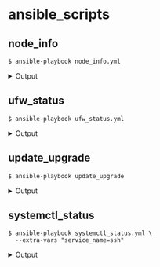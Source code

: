 # ansible_scripts

## node_info
```console
$ ansible-playbook node_info.yml
```

<details>
    <summary>Output</summary>

    PLAY [Gather node information] **************************************************************************************
    TASK [Gathering Facts] **********************************************************************************************ok: [master]
    ok: [node1]
    ok: [node2]

    TASK [Gather Hostname and IP Address] *******************************************************************************ok: [master] => {
        "msg": "master - Hostname: master, IP Address: 10.0.0.101"
    }
    ok: [node1] => {
        "msg": "node1 - Hostname: node1, IP Address: 10.0.0.102"
    }
    ok: [node2] => {
        "msg": "node2 - Hostname: node2, IP Address: 10.0.0.103"
    }

    TASK [Gather Operating System Information] **************************************************************************ok: [master] => {
        "msg": "master - OS: Ubuntu 24.04 (x86_64)"
    }
    ok: [node1] => {
        "msg": "node1 - OS: Ubuntu 24.04 (x86_64)"
    }
    ok: [node2] => {
        "msg": "node2 - OS: Ubuntu 24.04 (x86_64)"
    }

    TASK [Gather CPU Information] ***************************************************************************************ok: [master] => {
        "msg": "master - CPU Cores: 6"
    }
    ok: [node1] => {
        "msg": "node1 - CPU Cores: 2"
    }
    ok: [node2] => {
        "msg": "node2 - CPU Cores: 2"
    }

    TASK [Gather Memory Information] ************************************************************************************ok: [master] => {
        "msg": "master - Total Memory: 64003 MB"
    }
    ok: [node1] => {
        "msg": "node1 - Total Memory: 7525 MB"
    }
    ok: [node2] => {
        "msg": "node2 - Total Memory: 7637 MB"
    }

    TASK [Gather Disk Information] **************************************************************************************changed: [master]
    changed: [node2]
    changed: [node1]

    TASK [Display Disk Information] *************************************************************************************ok: [master] => {
        "disk_info.stdout_lines": [
            "Filesystem      Size  Used Avail Use% Mounted on",
            "tmpfs           6.3G  3.3M  6.3G   1% /run",
            "/dev/nvme0n1p2  468G   20G  424G   5% /",
            "tmpfs            32G  188K   32G   1% /dev/shm",
            "tmpfs           5.0M  8.0K  5.0M   1% /run/lock",
            "efivarfs        192K   69K  119K  37% /sys/firmware/efi/efivars",
            "/dev/nvme0n1p1  1.1G  6.2M  1.1G   1% /boot/efi",
            "/dev/sda1       932G  103G  829G  12% /data",
            "tmpfs           6.3G  112K  6.3G   1% /run/user/120",
            "tmpfs           6.3G   88K  6.3G   1% /run/user/1000",
            "overlay         468G   20G  424G   5% /var/lib/docker/overlay2/75b172666847687c917f543507cf4e3f48dc54ec1712d07cf4018bcc73fa9b28/merged",
            "overlay         468G   20G  424G   5% /var/lib/docker/overlay2/6f4039e06ed98aaa179afb0ac4dd8d85f2b8a0e68561297f0f1fb12e439c9cdf/merged",
            "overlay         468G   20G  424G   5% /var/lib/docker/overlay2/cfde55b8ad310aeded1e31df95bbb86f4e2da44a3062021be8c26ae7af8d3656/merged",
            "shm              64M     0   64M   0% /var/lib/docker/containers/8242c3f3b636841b4649e95bd4573de99fcde3cdcfbd41fd53d71c775f62e70d/mounts/shm",
            "shm              64M     0   64M   0% /var/lib/docker/containers/c4989dd9599987b05733301c7fc51055658943259d2572859351628d1aeb9533/mounts/shm",
            "shm              64M     0   64M   0% /var/lib/docker/containers/dfa4a08a922a2e5deac537675ac710ee74b167621e2554380ec0905cff6c7690/mounts/shm",
            "overlay         468G   20G  424G   5% /var/lib/docker/overlay2/4882283a967a845f17ae1a0331c17fc786f348a72589e42495282ab70b44ceef/merged",
            "overlay         468G   20G  424G   5% /var/lib/docker/overlay2/a18419079de7a9067b367cc41e8c4ee89c44d1f764fb6b603738ba294913e383/merged",
            "overlay         468G   20G  424G   5% /var/lib/docker/overlay2/809c7225a326b8a3c1296f73096a368765b8a869f3847bb0e5adc55dd4496b95/merged",
            "overlay         468G   20G  424G   5% /var/lib/docker/overlay2/1335a3abc52166c2f2780954134588bc54b11fd0f646d114990f96fffa188508/merged",
            "overlay         468G   20G  424G   5% /var/lib/docker/overlay2/3a3774c28ca39d971344a94dcf524beef92da120537d7c5ad06fc145d6084638/merged",
            "shm              64M     0   64M   0% /var/lib/docker/containers/280caef1049bb1b2935f6a2399582e0c62e553526ea53e8274a0697e4847eb7a/mounts/shm",
            "shm              64M     0   64M   0% /var/lib/docker/containers/3adb6b31b8087262a17d59a6e68474690595229687bb38ba132079d7c4c46052/mounts/shm",
            "overlay         468G   20G  424G   5% /var/lib/docker/overlay2/6332402330ac5d437e07d1e365f041064cd9489ce873bb281b0534e2c8a94c7b/merged",
            "overlay         468G   20G  424G   5% /var/lib/docker/overlay2/841206317f516fe3584c23117517fb05beebb99efd0182262669899606304d55/merged",
            "overlay         468G   20G  424G   5% /var/lib/docker/overlay2/a097a6c2d9a73a4c2a82a091e96b1cf19a0df2ec8ba9bb364b8b2218c7e940b4/merged",
            "shm              64M     0   64M   0% /var/lib/docker/containers/f9545a071ea0a60f54b0a22d54354bb12cc97b2cf9b67801b2c42fdc95f820ff/mounts/shm",
            "overlay         468G   20G  424G   5% /var/lib/docker/overlay2/9fce4b766386a3b78811c6500c34f88bcb6a1afc670831f8507426b11326923c/merged",
            "total           6.9T  360G  6.3T   6% -"
        ]
    }
    ok: [node1] => {
        "disk_info.stdout_lines": [
            "Filesystem      Size  Used Avail Use% Mounted on",
            "tmpfs           753M  2.7M  750M   1% /run",
            "/dev/sda2       109G   12G   92G  11% /",
            "tmpfs           3.7G     0  3.7G   0% /dev/shm",
            "tmpfs           5.0M  8.0K  5.0M   1% /run/lock",
            "efivarfs        128K   97K   27K  79% /sys/firmware/efi/efivars",
            "/dev/sda1       1.1G  6.2M  1.1G   1% /boot/efi",
            "tmpfs           753M   92K  753M   1% /run/user/120",
            "overlay         109G   12G   92G  11% /var/lib/docker/overlay2/cc101ccfeee0dac3f6c8190be8ea859c0336289116e059480062b242c3fd65f2/merged",
            "shm              64M     0   64M   0% /var/lib/docker/containers/35a1adb64a0fe62b0ec74343c94f7352edae292f0cdb5cda7c5c84c575431c20/mounts/shm",
            "overlay         109G   12G   92G  11% /var/lib/docker/overlay2/212584c54e2125a4ed6bdcef0bfacb2526a03fb02c538f48b3c65b885474ea02/merged",
            "shm              64M     0   64M   0% /var/lib/docker/containers/880cce1c32a03b5bc1a41f1d26f19b250945adab7e28a53aecc6358c2d3135ed/mounts/shm",
            "overlay         109G   12G   92G  11% /var/lib/docker/overlay2/cbec89cd9ac3704bb1eb90c7819c21688534beba1d4cbbe82745d119622d8fd0/merged",
            "overlay         109G   12G   92G  11% /var/lib/docker/overlay2/6fcf23b715eb078428f3fb766884312027a6ac09c3fe8b3af8d25d43deee0f2f/merged",
            "overlay         109G   12G   92G  11% /var/lib/docker/overlay2/a0bd14abc2e33a1ed4d3066c910cb9ff511d9caf5354d48e06988f50af89f3c0/merged",
            "shm              64M     0   64M   0% /var/lib/docker/containers/90d9fee3e0c50d3e98f05a25c1faf33d2cbf151c006fb525e946d7ba1d21d65e/mounts/shm",
            "overlay         109G   12G   92G  11% /var/lib/docker/overlay2/64fff73ec1ef613766355de20ab9fc2333a6e8577a811922d072e56815a19909/merged",
            "overlay         109G   12G   92G  11% /var/lib/docker/overlay2/2d1c7bf6184ffd7cba34041110f8eba0fd6e89cb01834de3d56a3752a1d91eb7/merged",
            "shm              64M     0   64M   0% /var/lib/docker/containers/8e531f6f847c5d572fcde1dc19582f185b128870af4c67ae741b6140489a0ea3/mounts/shm",
            "overlay         109G   12G   92G  11% /var/lib/docker/overlay2/6b5d5e50f2b3c5e5e898c05f0da0477fcb8b163412b1ad3a1e929085593e9c01/merged",
            "tmpfs           753M   80K  753M   1% /run/user/1000",
            "total           984G  102G  832G  11% -"
        ]
    }
    ok: [node2] => {
        "disk_info.stdout_lines": [
            "Filesystem      Size  Used Avail Use% Mounted on",
            "tmpfs           764M  3.2M  761M   1% /run",
            "/dev/sda2       229G   12G  206G   6% /",
            "tmpfs           3.8G     0  3.8G   0% /dev/shm",
            "tmpfs           5.0M   12K  5.0M   1% /run/lock",
            "tmpfs           764M   92K  764M   1% /run/user/120",
            "overlay         229G   12G  206G   6% /var/lib/docker/overlay2/c410a394da1281e55720a36d117582cfe5e89efa67435524b6137ce51478f292/merged",
            "overlay         229G   12G  206G   6% /var/lib/docker/overlay2/419b99ed0c90de33b6259bbbdd73bcb87a5e57be770f7ab48cd6f85d0d49ea9e/merged",
            "overlay         229G   12G  206G   6% /var/lib/docker/overlay2/e6a408de02f787f43fc98e68ad3b7b5fc85a24138389eaf5d852e644d0e10407/merged",
            "shm              64M     0   64M   0% /var/lib/docker/containers/6a540a0df3c61057d458ecda2bd0f140940b0e757eaf401135fb03f46e9dfe23/mounts/shm",
            "shm              64M     0   64M   0% /var/lib/docker/containers/2d1c9c91968b6ea95fe22b6e62fd9f4ccd8ad2b7340f8542b95b04cbb2bc4cc8/mounts/shm",
            "shm              64M     0   64M   0% /var/lib/docker/containers/d9dc2ca5e520591c0173945e2e61a5a12267f8b1a916de4f1d4072be2a8e5350/mounts/shm",
            "overlay         229G   12G  206G   6% /var/lib/docker/overlay2/cb672f1d078b5af44276beec1bd0ffe82e8cb79e21875f4cee49b5d03b7fb914/merged",
            "overlay         229G   12G  206G   6% /var/lib/docker/overlay2/f4b4cd1688ab5514a162775e3a62f5d87e71fb4b8f99c102f637cb033cd1cfb0/merged",
            "overlay         229G   12G  206G   6% /var/lib/docker/overlay2/6f149f940db195a38e22b7ad4a389c039f33df61e010fb17046a3bdad77ee75b/merged",
            "overlay         229G   12G  206G   6% /var/lib/docker/overlay2/ab595094bcc552c6e30db96d6315118ae85b398981783ce3c7e0a75d40cea0ae/merged",
            "overlay         229G   12G  206G   6% /var/lib/docker/overlay2/028725873a40e3f03f018927d5671885fa0add9df4661a32abb2377475d077ee/merged",
            "overlay         229G   12G  206G   6% /var/lib/docker/overlay2/16c146f65e61522a9c68fdff5aa1073908eca8803aa22a074cd148abf4a49b3a/merged",
            "overlay         229G   12G  206G   6% /var/lib/docker/overlay2/250784deb8d1fac726ccf2cb6f742a260201f351a6b0994435cd18a642a65c8f/merged",
            "shm              64M     0   64M   0% /var/lib/docker/containers/3d2bf70d2611d6bb03dc5026a209470ac56b49e475a35254e765b38628defc19/mounts/shm",
            "shm              64M     0   64M   0% /var/lib/docker/containers/22f10cfc0665d26b466ab6c5b2ce43f403d0899c327d93476e28eee1368789f3/mounts/shm",
            "shm              64M     0   64M   0% /var/lib/docker/containers/b53357a9e205d8c0d2e7366e8e42819582c00d4bf5b009634718c5e38912152c/mounts/shm",
            "shm              64M     0   64M   0% /var/lib/docker/containers/48eebfdd99fc8f129e8149e2dd52ff86409a715e4033288ec4d4b476d37b701b/mounts/shm",
            "overlay         229G   12G  206G   6% /var/lib/docker/overlay2/2f860ccee4228b12d2a057e35a2bbc2ab7be626998ec6af9bd943b32eb86a2a3/merged",
            "overlay         229G   12G  206G   6% /var/lib/docker/overlay2/846e8c50018d32557328f3fd289fd9faf3725635fbd5dcde3a3f4a4df3e3fc4c/merged",
            "overlay         229G   12G  206G   6% /var/lib/docker/overlay2/5c4d01922f1f60efec4e078d014a02fd8ddea9da31d3d012e7c71dd7edf90f8c/merged",
            "overlay         229G   12G  206G   6% /var/lib/docker/overlay2/fceaa0045f2023e91baa4735da73cd199ffe24c6141848e0c3bf9ddd0aad9583/merged",
            "tmpfs           764M   80K  764M   1% /run/user/1000",
            "total           3.4T  173G  3.1T   6% -"
        ]
    }

    PLAY RECAP **********************************************************************************************************master                     : ok=7
    changed=1    unreachable=0    failed=0    skipped=0    rescued=0    ignored=0
    node1                      : ok=7    changed=1    unreachable=0    failed=0    skipped=0    rescued=0    ignored=0
    node2                      : ok=7    changed=1    unreachable=0    failed=0    skipped=0    rescued=0    ignored=0
</details>


## ufw_status
```console
$ ansible-playbook ufw_status.yml
```
<details>
    <summary>Output</summary>

    PLAY [Gather UFW status from all nodes] ****************************************************************************************************************

    TASK [Gathering Facts] *********************************************************************************************************************************ok: [node2]
    ok: [master]
    ok: [node1]

    TASK [Check UFW status] ********************************************************************************************************************************changed: [master]
    changed: [node2]
    changed: [node1]

    TASK [Display UFW status output] ***********************************************************************************************************************ok: [master] => {
        "msg": "master: Status: inactive"
    }
    ok: [node1] => {
        "msg": "node1: Status: inactive"
    }
    ok: [node2] => {
        "msg": "node2: Status: inactive"
    }

    PLAY RECAP *********************************************************************************************************************************************master                     : ok=3    changed=1    unreachable=0    failed=0    skipped=0    rescued=0    ignored=0
    node1                      : ok=3    changed=1    unreachable=0    failed=0    skipped=0    rescued=0    ignored=0
    node2                      : ok=3    changed=1    unreachable=0    failed=0    skipped=0    rescued=0    ignored=0
</details>

## update_upgrade
```console
$ ansible-playbook update_upgrade
```

<details>
    <summary>Output</summary>

    PLAY [Update and upgrade on all nodes] *****************************************************************************************************************

    TASK [Gathering Facts] *********************************************************************************************************************************ok: [node2]
    ok: [node1]
    ok: [master]

    TASK [Update package list] *****************************************************************************************************************************changed: [master]
    changed: [node2]
    changed: [node1]

    TASK [Upgrade all packages] ****************************************************************************************************************************changed: [master]
    changed: [node1]
    changed: [node2]

    PLAY RECAP *********************************************************************************************************************************************master                     : ok=3    changed=2    unreachable=0    failed=0    skipped=0    rescued=0    ignored=0
    node1                      : ok=3    changed=2    unreachable=0    failed=0    skipped=0    rescued=0    ignored=0
    node2                      : ok=3    changed=2    unreachable=0    failed=0    skipped=0    rescued=0    ignored=0
</details>

## systemctl_status
```console
$ ansible-playbook systemctl_status.yml \
  --extra-vars "service_name=ssh"
```
<details>
    <summary>Output</summary>

    PLAY [Check system service status on all nodes] ********************************************************************************************************

    TASK [Gathering Facts] *********************************************************************************************************************************ok: [node2]
    ok: [master]
    ok: [node1]

    TASK [Check the status of the service] *****************************************************************************************************************changed: [master]
    changed: [node1]
    changed: [node2]

    TASK [Display service status output] *******************************************************************************************************************ok: [master] => {
        "service_status_output.stdout_lines": [
            "● ssh.service - OpenBSD Secure Shell server",
            "     Loaded: loaded (/usr/lib/systemd/system/ssh.service; enabled; preset: enabled)",
            "     Active: active (running) since Mon 2024-10-14 19:58:43 ACDT; 1 day 7h ago",
            "TriggeredBy: ● ssh.socket",
            "       Docs: man:sshd(8)",
            "             man:sshd_config(5)",
            "   Main PID: 1280 (sshd)",
            "      Tasks: 1 (limit: 9830)",
            "     Memory: 4.3M (peak: 6.7M)",
            "        CPU: 1.036s",
            "     CGroup: /system.slice/ssh.service",
            "             └─1280 \"sshd: /usr/sbin/sshd -D [listener] 0 of 10-100 startups\"",
            "",
            "Oct 15 06:03:02 master sshd[48177]: Accepted publickey for mark from 10.0.0.15 port 60823 ssh2: RSA SHA256:srNZ8F12uhYPkoKB9slket4sFbvhpsYFEHfToXTA6CY",
            "Oct 15 06:03:02 master sshd[48177]: pam_unix(sshd:session): session opened for user mark(uid=1000) by mark(uid=0)",
            "Oct 16 02:57:47 master sshd[55876]: Accepted publickey for mark from 10.0.0.15 port 57057 ssh2: RSA SHA256:srNZ8F12uhYPkoKB9slket4sFbvhpsYFEHfToXTA6CY",
            "Oct 16 02:57:47 master sshd[55876]: pam_unix(sshd:session): session opened for user mark(uid=1000) by mark(uid=0)",
            "Oct 16 03:19:29 master sshd[13884]: Accepted publickey for mark from 10.0.0.101 port 49008 ssh2: ED25519 SHA256:xigC2HUrLktlfDxvWgcjm385/0WCqDepUtc2rjGcow0",
            "Oct 16 03:19:29 master sshd[13884]: pam_unix(sshd:session): session opened for user mark(uid=1000) by mark(uid=0)",
            "Oct 16 03:50:18 master sshd[46243]: Accepted publickey for mark from 10.0.0.101 port 46246 ssh2: ED25519 SHA256:xigC2HUrLktlfDxvWgcjm385/0WCqDepUtc2rjGcow0",
            "Oct 16 03:50:18 master sshd[46243]: pam_unix(sshd:session): session opened for user mark(uid=1000) by mark(uid=0)",
            "Oct 16 03:53:11 master sshd[50477]: Accepted publickey for mark from 10.0.0.101 port 54408 ssh2: ED25519 SHA256:xigC2HUrLktlfDxvWgcjm385/0WCqDepUtc2rjGcow0",
            "Oct 16 03:53:11 master sshd[50477]: pam_unix(sshd:session): session opened for user mark(uid=1000) by mark(uid=0)"
        ]
    }
    ok: [node1] => {
        "service_status_output.stdout_lines": [
            "● ssh.service - OpenBSD Secure Shell server",
            "     Loaded: loaded (/usr/lib/systemd/system/ssh.service; disabled; preset: enabled)",
            "     Active: active (running) since Mon 2024-10-14 21:38:19 ACDT; 1 day 6h ago",
            "TriggeredBy: ● ssh.socket",
            "       Docs: man:sshd(8)",
            "             man:sshd_config(5)",
            "   Main PID: 1753 (sshd)",
            "      Tasks: 1 (limit: 8946)",
            "     Memory: 3.3M (peak: 5.3M)",
            "        CPU: 1.732s",
            "     CGroup: /system.slice/ssh.service",
            "             └─1753 \"sshd: /usr/sbin/sshd -D [listener] 0 of 10-100 startups\"",
            "",
            "Oct 15 00:00:45 node1 sshd[7767]: Accepted password for mark from 10.0.0.101 port 37448 ssh2",
            "Oct 15 00:00:45 node1 sshd[7767]: pam_unix(sshd:session): session opened for user mark(uid=1000) by mark(uid=0)",
            "Oct 15 00:02:34 node1 sshd[8276]: Accepted password for mark from 10.0.0.101 port 46888 ssh2",
            "Oct 15 00:02:34 node1 sshd[8276]: pam_unix(sshd:session): session opened for user mark(uid=1000) by mark(uid=0)",
            "Oct 16 03:19:30 node1 sshd[53871]: Accepted publickey for mark from 10.0.0.101 port 41866 ssh2: ED25519 SHA256:xigC2HUrLktlfDxvWgcjm385/0WCqDepUtc2rjGcow0",
            "Oct 16 03:19:30 node1 sshd[53871]: pam_unix(sshd:session): session opened for user mark(uid=1000) by mark(uid=0)",
            "Oct 16 03:50:19 node1 sshd[14762]: Accepted publickey for mark from 10.0.0.101 port 44560 ssh2: ED25519 SHA256:xigC2HUrLktlfDxvWgcjm385/0WCqDepUtc2rjGcow0",
            "Oct 16 03:50:19 node1 sshd[14762]: pam_unix(sshd:session): session opened for user mark(uid=1000) by mark(uid=0)",
            "Oct 16 03:53:11 node1 sshd[18128]: Accepted publickey for mark from 10.0.0.101 port 39050 ssh2: ED25519 SHA256:xigC2HUrLktlfDxvWgcjm385/0WCqDepUtc2rjGcow0",
            "Oct 16 03:53:11 node1 sshd[18128]: pam_unix(sshd:session): session opened for user mark(uid=1000) by mark(uid=0)"
        ]
    }
    ok: [node2] => {
        "service_status_output.stdout_lines": [
            "● ssh.service - OpenBSD Secure Shell server",
            "     Loaded: loaded (/usr/lib/systemd/system/ssh.service; enabled; preset: enabled)",
            "     Active: active (running) since Mon 2024-10-14 21:36:41 ACDT; 1 day 6h ago",
            "TriggeredBy: ● ssh.socket",
            "       Docs: man:sshd(8)",
            "             man:sshd_config(5)",
            "   Main PID: 1179 (sshd)",
            "      Tasks: 1 (limit: 9081)",
            "     Memory: 3.4M (peak: 5.5M)",
            "        CPU: 934ms",
            "     CGroup: /system.slice/ssh.service",
            "             └─1179 \"sshd: /usr/sbin/sshd -D [listener] 0 of 10-100 startups\"",
            "",
            "Oct 15 00:01:48 node2 sshd[7393]: Accepted password for mark from 10.0.0.101 port 38270 ssh2",
            "Oct 15 00:01:48 node2 sshd[7393]: pam_unix(sshd:session): session opened for user mark(uid=1000) by mark(uid=0)",
            "Oct 15 00:02:33 node2 sshd[7802]: Accepted password for mark from 10.0.0.101 port 45482 ssh2",
            "Oct 15 00:02:33 node2 sshd[7802]: pam_unix(sshd:session): session opened for user mark(uid=1000) by mark(uid=0)",
            "Oct 16 03:19:30 node2 sshd[8213]: Accepted publickey for mark from 10.0.0.101 port 38068 ssh2: ED25519 SHA256:xigC2HUrLktlfDxvWgcjm385/0WCqDepUtc2rjGcow0",
            "Oct 16 03:19:30 node2 sshd[8213]: pam_unix(sshd:session): session opened for user mark(uid=1000) by mark(uid=0)",
            "Oct 16 03:50:19 node2 sshd[43512]: Accepted publickey for mark from 10.0.0.101 port 49242 ssh2: ED25519 SHA256:xigC2HUrLktlfDxvWgcjm385/0WCqDepUtc2rjGcow0",
            "Oct 16 03:50:19 node2 sshd[43512]: pam_unix(sshd:session): session opened for user mark(uid=1000) by mark(uid=0)",
            "Oct 16 03:53:11 node2 sshd[47843]: Accepted publickey for mark from 10.0.0.101 port 41068 ssh2: ED25519 SHA256:xigC2HUrLktlfDxvWgcjm385/0WCqDepUtc2rjGcow0",
            "Oct 16 03:53:11 node2 sshd[47843]: pam_unix(sshd:session): session opened for user mark(uid=1000) by mark(uid=0)"
        ]
    }

    PLAY RECAP *********************************************************************************************************************************************master                     : ok=3    changed=1    unreachable=0    failed=0    skipped=0    rescued=0    ignored=0
    node1                      : ok=3    changed=1    unreachable=0    failed=0    skipped=0    rescued=0    ignored=0
    node2                      : ok=3    changed=1    unreachable=0    failed=0    skipped=0    rescued=0    ignored=0
</details>